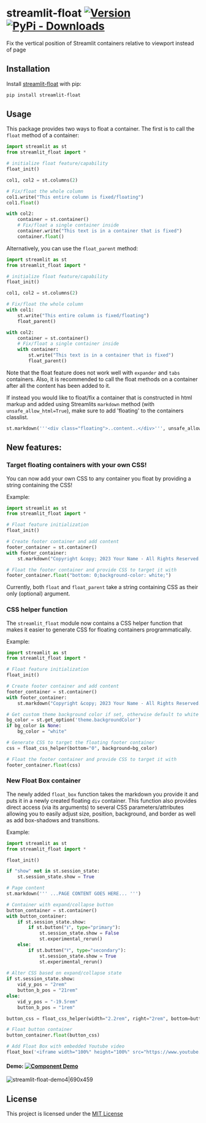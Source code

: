 streamlit-float  [![Version](https://img.shields.io/pypi/v/streamlit-float)](https://pypi.org/project/streamlit-float/#history) 
[![PyPi - Downloads](https://img.shields.io/pypi/dm/streamlit-float)](https://pypi.org/project/streamlit-float/#files)
============

Fix the vertical position of Streamlit containers relative to viewport instead of page

## Installation
Install [streamlit-float](https://pypi.org/project/streamlit-float/) with pip:
```bash
pip install streamlit-float
```

## Usage
This package provides two ways to float a container. The first is to call the `float` method of a container:

```python
import streamlit as st
from streamlit_float import *

# initialize float feature/capability
float_init()

col1, col2 = st.columns(2)

# Fix/float the whole column
col1.write("This entire column is fixed/floating")
col1.float()

with col2:
    container = st.container()
    # Fix/float a single container inside
    container.write("This text is in a container that is fixed")
    container.float()

```

Alternatively, you can use the `float_parent` method:

```python
import streamlit as st
from streamlit_float import *

# initialize float feature/capability
float_init()

col1, col2 = st.columns(2)

# Fix/float the whole column
with col1:
    st.write("This entire column is fixed/floating")
    float_parent()

with col2:
    container = st.container()
    # Fix/float a single container inside
    with container:
        st.write("This text is in a container that is fixed")
        float_parent()

```

Note that the float feature does not work well with `expander` and `tabs` containers. Also, it is recommended to call the float methods on a container after all the content has been added to it.

If instead you would like to float/fix a container that is constructed in html markup and added using Streamlits `markdown` method (with `unsafe_allow_html=True`), make sure to add 'floating' to the containers classlist.

```python
st.markdown('''<div class="floating">..content..</div>''', unsafe_allow_html=True)
```

## New features:

### Target floating containers with your own CSS!
You can now add your own CSS to any container you float by providing a string containing the CSS!

Example:
```python
import streamlit as st
from streamlit_float import *

# Float feature initialization
float_init()

# Create footer container and add content
footer_container = st.container()
with footer_container:
    st.markdown("Copyright &copy; 2023 Your Name - All Rights Reserved.")

# Float the footer container and provide CSS to target it with
footer_container.float("bottom: 0;background-color: white;")
```

Currently, both `float` and `float_parent` take a string containing CSS as their only (optional) argument.

### CSS helper function
The `streamlit_float` module now contains a CSS helper function that makes it easier to generate CSS for floating containers programmatically.

Example:
```python
import streamlit as st
from streamlit_float import *

# Float feature initialization
float_init()

# Create footer container and add content
footer_container = st.container()
with footer_container:
    st.markdown("Copyright &copy; 2023 Your Name - All Rights Reserved.")

# Get custom theme background color if set, otherwise default to white
bg_color = st.get_option('theme.backgroundColor')
if bg_color is None:
    bg_color = "white"

# Generate CSS to target the floating footer container
css = float_css_helper(bottom="0", background=bg_color)

# Float the footer container and provide CSS to target it with
footer_container.float(css)
```

### New Float Box container

The newly added `float_box` function takes the markdown you provide it and puts it in a newly created floating `div` container. This function also provides direct access (via its arguments) to several CSS parameters/attributes allowing you to easily adjust size, position, background, and border as well as add box-shadows and transitions.

Example:
```python
import streamlit as st
from streamlit_float import *

float_init()

if "show" not in st.session_state:
    st.session_state.show = True

# Page content
st.markdown(''' ...PAGE CONTENT GOES HERE... ''')

# Container with expand/collapse button
button_container = st.container()
with button_container:
    if st.session_state.show:
        if st.button("⭳", type="primary"):
            st.session_state.show = False
            st.experimental_rerun()
    else:
        if st.button("⭱", type="secondary"):
            st.session_state.show = True
            st.experimental_rerun()
    
# Alter CSS based on expand/collapse state
if st.session_state.show:
    vid_y_pos = "2rem"
    button_b_pos = "21rem"
else:
    vid_y_pos = "-19.5rem"
    button_b_pos = "1rem"

button_css = float_css_helper(width="2.2rem", right="2rem", bottom=button_b_pos, transition=0)

# Float button container
button_container.float(button_css)

# Add Float Box with embedded Youtube video
float_box('<iframe width="100%" height="100%" src="https://www.youtube.com/embed/J8TgKxomS2g?si=Ir_bq_E5e9jHAEFw" title="YouTube video player" frameborder="0" allow="accelerometer; autoplay; clipboard-write; encrypted-media; gyroscope; picture-in-picture; web-share" allowfullscreen></iframe>',width="29rem", right="2rem", bottom=vid_y_pos, css="padding: 0;transition-property: all;transition-duration: .5s;transition-timing-function: cubic-bezier(0, 1, 0.5, 1);", shadow=12)
```
 #### Demo: [![Component Demo](https://static.streamlit.io/badges/streamlit_badge_black_white.svg)](https://float-demo.streamlit.app/)

![streamlit-float-demo4|690x459](upload://sLiEtLe9SQxuKyk5FDFOYjZDXl5.gif)

## License
This project is licensed under the [MIT License](LICENSE.txt)
